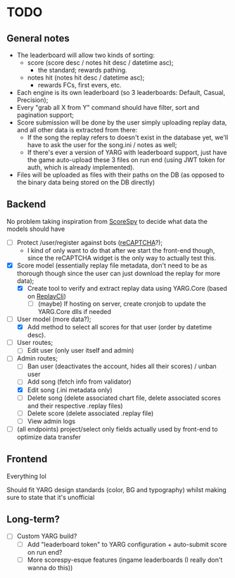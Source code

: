 # TODO

## General notes
- The leaderboard will allow two kinds of sorting:
    - score (score desc / notes hit desc / datetime asc);
        - the standard; rewards pathing.
    - notes hit (notes hit desc / datetime asc);
        - rewards FCs, first evers, etc.
- Each engine is its own leaderboard (so 3 leaderboards: Default, Casual, Precision);
- Every "grab all X from Y" command should have filter, sort and pagination support;
- Score submission will be done by the user simply uploading replay data, and all other data is extracted from there:
    - If the song the replay refers to doesn't exist in the database yet, we'll have to ask the user for the song.ini / notes as well;
    - If there's ever a version of YARG with leaderboard support, just have the game auto-upload these 3 files on run end (using JWT token for auth, which is already implemented).
- Files will be uploaded as files with their paths on the DB (as opposed to the binary data being stored on the DB directly)

## Backend
No problem taking inspiration from [ScoreSpy](https://clonehero.scorespy.online/leaderboards/95FD6F3E703C10437E882698004F3B01) to decide what data the models should have

- [ ] Protect /user/register against bots ([reCAPTCHA](https://github.com/qwertyforce/fastify-recaptcha)?);
    - I kind of only want to do that after we start the front-end though, since the reCAPTCHA widget is the only way to actually test this.
- [x] Score model (essentially replay file metadata, don't need to be as thorough though since the user can just download the replay for more data);
    - [x] Create tool to verify and extract replay data using YARG.Core (based on [ReplayCli](https://github.com/YARC-Official/YARG.Core/tree/master/ReplayCli))
        - [ ] (maybe) If hosting on server, create cronjob to update the YARG.Core dlls if needed
- [ ] User model (more data?);
    - [x] Add method to select all scores for that user (order by datetime desc).
- [ ] User routes;
    - [ ] Edit user (only user itself and admin)
- [ ] Admin routes;
    - [ ] Ban user (deactivates the account, hides all their scores) / unban user
    - [ ] Add song (fetch info from validator)
    - [x] Edit song (.ini metadata only)
    - [ ] Delete song (delete associated chart file, delete associated scores and their respective .replay files)
    - [ ] Delete score (delete associated .replay file)
    - [ ] View admin logs
- [ ] (all endpoints) project/select only fields actually used by front-end to optimize data transfer

## Frontend
Everything lol

Should fit YARG design standards (color, BG and typography) whilst making sure to state that it's unofficial

## Long-term?
- [ ] Custom YARG build?
    - [ ] Add "leaderboard token" to YARG configuration + auto-submit score on run end?
    - [ ] More scorespy-esque features (ingame leaderboards (I really don't wanna do this))